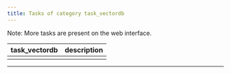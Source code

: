 ```yaml
---
title: Tasks of category task_vectordb
---
```

Note: More tasks are present on the web interface.

| task_vectordb | description |
| ------------- | ------------- |
| |  |

---